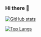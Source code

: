 ### Hi there 👋

[![GitHub stats](https://github-readme-stats-pzhxd65xr-t-bre.vercel.app/api?username=t-bre&count_private=true&show_icons=true&hide=stars)](https://github.com/t-bre/github-readme-stats)

[![Top Langs](https://github-readme-stats-pzhxd65xr-t-bre.vercel.app/api/top-langs/?username=t-bre&hide=Makefile,Verilog,Objective-C,Objective-C%2B%2B&langs_count=4&layout=compact)](https://github.com/t-bre/github-readme-stats)
